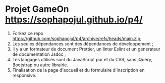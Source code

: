 # Projet GameOn https://sophapojul.github.io/p4/

1. Forkez ce repo https://github.com/sophapojul/p4/archive/refs/heads/main.zip;
2. Les seules dépendances sont des dépendances de développement ;
3. Il y a un formateur de document Prettier, un linter Eslint et un générateur de documentation Jsdoc ;
4. Les langages utilisés sont du JavaScript pur et du CSS, sans jQuery, Bootstrap ou autre librairie.
5. Finalisation de la page d'accueil et du formulaire d'inscription en responsive.
